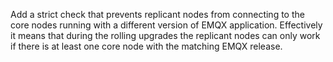 Add a strict check that prevents replicant nodes from connecting to the core nodes running with a different version of EMQX application.
Effectively it means that during the rolling upgrades the replicant nodes can only work if there is at least one core node with the matching EMQX release.
